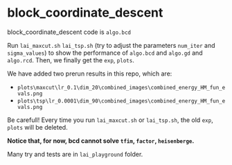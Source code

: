 # block_coordinate_descent

block_coordinate_descent code is `algo.bcd`

Run `lai_maxcut.sh` `lai_tsp.sh` (try to adjust the parameters `num_iter` and `sigma_values`) to show the performance of `algo.bcd` and `algo.gd` and `algo.rcd`. Then, we finally get the `exp`, `plots`. 

We have added two prerun results in this repo, which are:
 - `plots\maxcut\lr_0.1\dim_20\combined_images\combined_energy_HM_fun_evals.png`
 - `plots\tsp\lr_0.0001\dim_90\combined_images\combined_energy_HM_fun_evals.png`

Be carefull! Every time you run `lai_maxcut.sh` or `lai_tsp.sh`, the old `exp`, `plots` will be deleted.

**Notice that, for now, bcd cannot solve `tfim`, `factor`, `heisenberge`.**

Many try and tests are in `lai_playground` folder.



